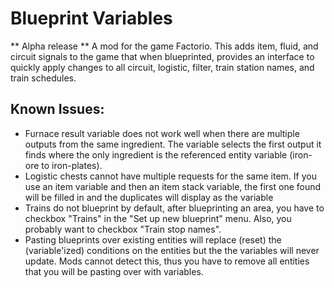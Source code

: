 # Blueprint Variables
** Alpha release **
A mod for the game Factorio.
This adds item, fluid, and circuit signals to the game that when blueprinted, provides an interface to quickly apply changes to all circuit, logistic, filter, train station names, and train schedules.

## Known Issues:
- Furnace result variable does not work well when there are multiple outputs from the same ingredient.  The variable selects the first output it finds where the only ingredient is the referenced entity variable (iron-ore to iron-plates).
- Logistic chests cannot have multiple requests for the same item.  If you use an item variable and then an item stack variable, the first one found will be filled in and the duplicates will display as the variable
- Trains do not blueprint by default, after blueprinting an area, you have to checkbox "Trains" in the "Set up new blueprint" menu.  Also, you probably want to checkbox "Train stop names".
- Pasting blueprints over existing entities will replace (reset) the (variable'ized) conditions on the entities but the the variables will never update.  Mods cannot detect this, thus you have to remove all entities that you will be pasting over with variables.